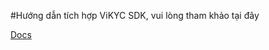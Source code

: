 #Hướng dẫn tích hợp ViKYC SDK, vui lòng tham khảo tại đây

[Docs](https://docs.visionnetwork.vn/tai-lieu-phat-trien-vision-network/san-pham/vikyc/luong-tich-hop-qua-sdk/vikyc-sdk-ios)


